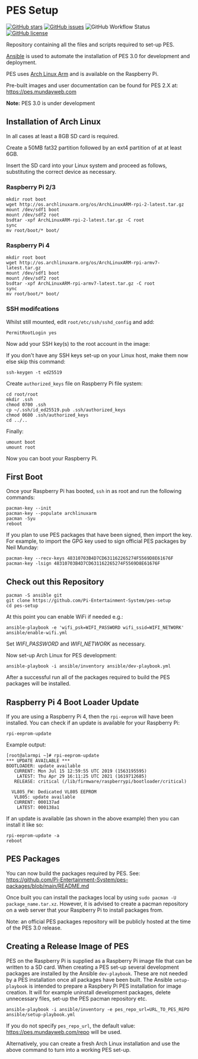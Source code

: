 # PES Setup

[![GitHub stars](https://img.shields.io/github/stars/Pi-Entertainment-System/pes-setup)](https://github.com/Pi-Entertainment-System/pes-setup/stargazers) [![GitHub issues](https://img.shields.io/github/issues/Pi-Entertainment-System/pes-setup)](https://github.com/Pi-Entertainment-System/pes-setup/issues) ![GitHub Workflow Status](https://img.shields.io/github/workflow/status/Pi-Entertainment-System/pes-setup/Ansible%20Lint) [![GitHub license](https://img.shields.io/github/license/Pi-Entertainment-System/pes-setup)](https://github.com/Pi-Entertainment-System/pes-setup/blob/main/LICENSE)

Repository containing all the files and scripts required to set-up PES.

[Ansible](https://www.ansible.com/) is used to automate the installation of PES 3.0 for development and deployment.

PES uses [Arch Linux Arm](https://archlinuxarm.org/) and is available on the Raspberry Pi.

Pre-built images and user documentation can be found for PES 2.X at: https://pes.mundayweb.com

**Note:** PES 3.0 is under development

## Installation of Arch Linux

In all cases at least a 8GB SD card is required.

Create a 50MB fat32 partition followed by an ext4 partition of at at least 6GB.

Insert the SD card into your Linux system and proceed as follows, substituting the correct device as necessary.

### Raspberry Pi 2/3

```
mkdir root boot
wget http://os.archlinuxarm.org/os/ArchLinuxARM-rpi-2-latest.tar.gz
mount /dev/sdf1 boot
mount /dev/sdf2 root
bsdtar -xpf ArchLinuxARM-rpi-2-latest.tar.gz -C root
sync
mv root/boot/* boot/
```

### Raspberry Pi 4

```
mkdir root boot
wget http://os.archlinuxarm.org/os/ArchLinuxARM-rpi-armv7-latest.tar.gz
mount /dev/sdf1 boot
mount /dev/sdf2 root
bsdtar -xpf ArchLinuxARM-rpi-armv7-latest.tar.gz -C root
sync
mv root/boot/* boot/
```

### SSH modifcations

Whilst still mounted, edit `root/etc/ssh/sshd_config` and add:

```
PermitRootLogin yes
```

Now add your SSH key(s) to the root account in the image:

If you don't have any SSH keys set-up on your Linux host, make them now else skip this command:

```
ssh-keygen -t ed25519
```

Create `authorized_keys` file on Raspberry Pi file system:

```
cd root/root
mkdir .ssh
chmod 0700 .ssh
cp ~/.ssh/id_ed25519.pub .ssh/authorized_keys
chmod 0600 .ssh/authorized_keys
cd ../..
```

Finally:

```
umount boot
umount root
```

Now you can boot your Raspberry Pi.

## First Boot

Once your Raspberry Pi has booted, `ssh` in as root and run the following commands:

```
pacman-key --init
pacman-key --populate archlinuxarm
pacman -Syu
reboot
```

If you plan to use PES packages that have been signed, then import the key. For example, to import the GPG key used to sign official PES packages by Neil Munday:

```
pacman-key --recv-keys 48310703B4D7CD631162265274F5569D8E61676F
pacman-key -lsign 48310703B4D7CD631162265274F5569D8E61676F
```

## Check out this Repository

```
pacman -S ansible git
git clone https://github.com/Pi-Entertainment-System/pes-setup
cd pes-setup
```

At this point you can enable WiFi if needed e.g.:

```
ansible-playbook -e 'wifi_psk=WIFI_PASSWORD wifi_ssid=WIFI_NETWORK' ansible/enable-wifi.yml
```

Set *WIFI_PASSWORD* and *WIFI_NETWORK* as necessary.

Now set-up Arch Linux for PES development:

```
ansible-playbook -i ansible/inventory ansible/dev-playbook.yml
```

After a successful run all of the packages required to build the PES packages will be installed.

## Raspberry Pi 4 Boot Loader Update

If you are using a Raspberry Pi 4, then the `rpi-eeprom` will have been installed. You can check if an update is available for your Raspberry Pi:

```
rpi-eeprom-update
```

Example output:

```
[root@alarmpi ~]# rpi-eeprom-update
*** UPDATE AVAILABLE ***
BOOTLOADER: update available
   CURRENT: Mon Jul 15 12:59:55 UTC 2019 (1563195595)
    LATEST: Thu Apr 29 16:11:25 UTC 2021 (1619712685)
   RELEASE: critical (/lib/firmware/raspberrypi/bootloader/critical)

  VL805_FW: Dedicated VL805 EEPROM
   VL805: update available
   CURRENT: 000137ad
    LATEST: 000138a1
```

If an update is available (as shown in the above example) then you can install it like so:

```
rpi-eeprom-update -a
reboot
```

## PES Packages

You can now build the packages required by PES. See: https://github.com/Pi-Entertainment-System/pes-packages/blob/main/README.md

Once built you can install the packages local by using `sudo pacman -U package_name.tar.xz`. However, it is advised to create a pacman repository on a web server that your Raspberry Pi to install packages from.

Note: an official PES packages repository will be publicly hosted at the time of the PES 3.0 release.

## Creating a Release Image of PES

PES on the Raspberry Pi is supplied as a Raspberry Pi image file that can be written to a SD card. When creating a PES set-up several development packages are installed by the Ansible `dev-playbook`. These are not needed by a PES installation once all packages have been built. The Ansible `setup-playbook` is intended to prepare a Raspbery Pi PES installation for image creation. It will for example uninstall development packages, delete unnecessary files, set-up the PES pacman repository etc.

```
ansible-playbook -i ansible/inventory -e pes_repo_url=URL_TO_PES_REPO ansible/setup-playbook.yml
```

If you do not specify `pes_repo_url`, the default value: https://pes.mundayweb.com/repo will be used.

Alternatively, you can create a fresh Arch Linux installation and use the above command to turn into a working PES set-up.
